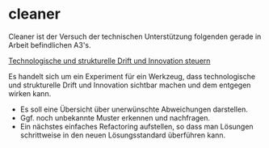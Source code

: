 # cleaner

Cleaner ist der Versuch der technischen Unterstützung folgenden gerade in Arbeit befindlichen A3's.

[Technologische und strukturelle Drift und Innovation steuern](Documentation/Technologische-und-struktruelle-Drift-und-Innovation-steuern.pdf)

Es handelt sich um ein Experiment für ein Werkzeug, dass technologische und strukturelle Drift und Innovation sichtbar machen und dem entgegen wirken kann.

- Es soll eine Übersicht über unerwünschte Abweichungen darstellen.
- Ggf. noch unbekannte Muster erkennen und nachfragen.
- Ein nächstes einfaches Refactoring aufstellen, so dass man Lösungen schrittweise in den neuen Lösungsstandard überführen kann.

